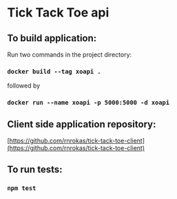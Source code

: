 # Tick Tack Toe api

## To build application:

Run two commands in the project directory:

### `docker build --tag xoapi . `

followed by

### `docker run --name xoapi -p 5000:5000 -d xoapi `

## Client side application repository:

[https://github.com/rnrokas/tick-tack-toe-client](https://github.com/rnrokas/tick-tack-toe-client)

## To run tests:

### `npm test`
